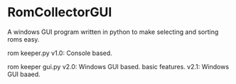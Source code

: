 # RomCollectorGUI
A windows GUI program written in python to make selecting and sorting roms easy.

rom keeper.py
v1.0: Console based.

rom keeper gui.py
v2.0: Windows GUI based. basic features.
v2.1: Windows GUI baaed. 
